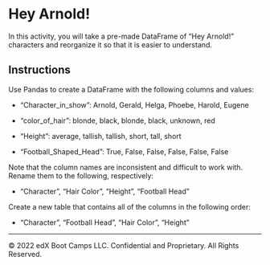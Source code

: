 # Hey Arnold!

In this activity, you will take a pre-made DataFrame of “Hey Arnold!” characters and reorganize it so that it is easier to understand.

## Instructions

Use Pandas to create a DataFrame with the following columns and values:

* “Character_in_show”: Arnold, Gerald, Helga, Phoebe, Harold, Eugene

* “color_of_hair”: blonde, black, blonde, black, unknown, red

* “Height”: average, tallish, tallish, short, tall, short

* “Football_Shaped_Head”: True, False, False, False, False, False

Note that the column names are inconsistent and difficult to work with. Rename them to the following, respectively:

* “Character”, “Hair Color”, “Height”, “Football Head”

Create a new table that contains all of the columns in the following order:

* “Character”, “Football Head”, “Hair Color”, “Height”

---

© 2022 edX Boot Camps LLC. Confidential and Proprietary. All Rights Reserved.

